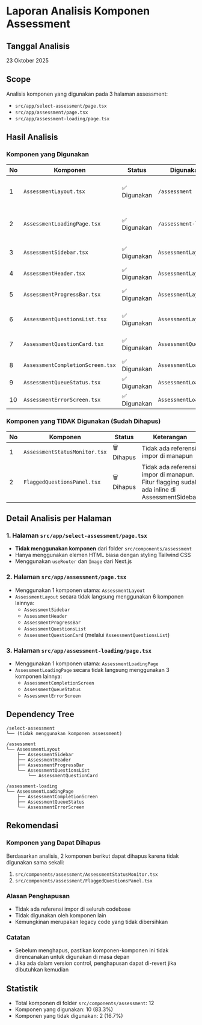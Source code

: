 # Laporan Analisis Komponen Assessment

## Tanggal Analisis
23 Oktober 2025

## Scope
Analisis komponen yang digunakan pada 3 halaman assessment:
- `src/app/select-assessment/page.tsx`
- `src/app/assessment/page.tsx`
- `src/app/assessment-loading/page.tsx`

## Hasil Analisis

### Komponen yang Digunakan

| No | Komponen | Status | Digunakan Oleh | Keterangan |
|---|---|---|---|---|
| 1 | `AssessmentLayout.tsx` | ✅ Digunakan | `/assessment` | Komponen utama halaman assessment |
| 2 | `AssessmentLoadingPage.tsx` | ✅ Digunakan | `/assessment-loading` | Komponen utama halaman loading |
| 3 | `AssessmentSidebar.tsx` | ✅ Digunakan | `AssessmentLayout` | Sidebar navigasi assessment |
| 4 | `AssessmentHeader.tsx` | ✅ Digunakan | `AssessmentLayout` | Header assessment |
| 5 | `AssessmentProgressBar.tsx` | ✅ Digunakan | `AssessmentLayout` | Progress bar assessment |
| 6 | `AssessmentQuestionsList.tsx` | ✅ Digunakan | `AssessmentLayout` | Daftar pertanyaan assessment |
| 7 | `AssessmentQuestionCard.tsx` | ✅ Digunakan | `AssessmentQuestionsList` | Kartu pertanyaan individual |
| 8 | `AssessmentCompletionScreen.tsx` | ✅ Digunakan | `AssessmentLoadingPage` | Tampilan completion |
| 9 | `AssessmentQueueStatus.tsx` | ✅ Digunakan | `AssessmentLoadingPage` | Status antrian |
| 10 | `AssessmentErrorScreen.tsx` | ✅ Digunakan | `AssessmentLoadingPage` | Tampilan error |

### Komponen yang TIDAK Digunakan (Sudah Dihapus)

| No | Komponen | Status | Keterangan |
|---|---|---|---|
| 1 | `AssessmentStatusMonitor.tsx` | 🗑️ Dihapus | Tidak ada referensi impor di manapun |
| 2 | `FlaggedQuestionsPanel.tsx` | 🗑️ Dihapus | Tidak ada referensi impor di manapun. Fitur flagging sudah ada inline di AssessmentSidebar |

## Detail Analisis per Halaman

### 1. Halaman `src/app/select-assessment/page.tsx`
- **Tidak menggunakan komponen** dari folder `src/components/assessment`
- Hanya menggunakan elemen HTML biasa dengan styling Tailwind CSS
- Menggunakan `useRouter` dan `Image` dari Next.js

### 2. Halaman `src/app/assessment/page.tsx`
- Menggunakan 1 komponen utama: `AssessmentLayout`
- `AssessmentLayout` secara tidak langsung menggunakan 6 komponen lainnya:
  - `AssessmentSidebar`
  - `AssessmentHeader`
  - `AssessmentProgressBar`
  - `AssessmentQuestionsList`
  - `AssessmentQuestionCard` (melalui `AssessmentQuestionsList`)

### 3. Halaman `src/app/assessment-loading/page.tsx`
- Menggunakan 1 komponen utama: `AssessmentLoadingPage`
- `AssessmentLoadingPage` secara tidak langsung menggunakan 3 komponen lainnya:
  - `AssessmentCompletionScreen`
  - `AssessmentQueueStatus`
  - `AssessmentErrorScreen`

## Dependency Tree

```
/select-assessment
└── (tidak menggunakan komponen assessment)

/assessment
└── AssessmentLayout
    ├── AssessmentSidebar
    ├── AssessmentHeader
    ├── AssessmentProgressBar
    └── AssessmentQuestionsList
        └── AssessmentQuestionCard

/assessment-loading
└── AssessmentLoadingPage
    ├── AssessmentCompletionScreen
    ├── AssessmentQueueStatus
    └── AssessmentErrorScreen
```

## Rekomendasi

### Komponen yang Dapat Dihapus
Berdasarkan analisis, 2 komponen berikut dapat dihapus karena tidak digunakan sama sekali:

1. `src/components/assessment/AssessmentStatusMonitor.tsx`
2. `src/components/assessment/FlaggedQuestionsPanel.tsx`

### Alasan Penghapusan
- Tidak ada referensi impor di seluruh codebase
- Tidak digunakan oleh komponen lain
- Kemungkinan merupakan legacy code yang tidak dibersihkan

### Catatan
- Sebelum menghapus, pastikan komponen-komponen ini tidak direncanakan untuk digunakan di masa depan
- Jika ada dalam version control, penghapusan dapat di-revert jika dibutuhkan kemudian

## Statistik
- Total komponen di folder `src/components/assessment`: 12
- Komponen yang digunakan: 10 (83.3%)
- Komponen yang tidak digunakan: 2 (16.7%)